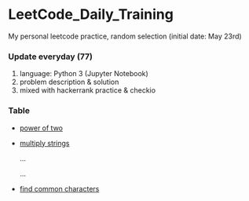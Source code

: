 # LeetCode_Daily_Training
My personal leetcode practice, random selection (initial date: May 23rd)
### Update everyday (77)
1) language: Python 3 (Jupyter Notebook)
2) problem description & solution 
3) mixed with hackerrank practice & checkio
### Table
* [power of two](https://github.com/xlyue92/LeetCode_Daily_Training/blob/master/%20power%20of%20two.ipynb)
* [multiply strings](https://github.com/xlyue92/LeetCode_Daily_Training/blob/master/multiply%20strings.ipynb)

     ...
     
     ...
   
* [find common characters](https://github.com/xlyue92/LeetCode_Daily_Training/blob/master/find%20common%20characters.ipynb)
